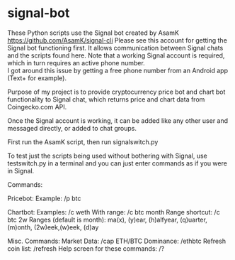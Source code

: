 # signal-bot

These Python scripts use the Signal bot created by AsamK https://github.com/AsamK/signal-cli
Please see this account for getting the Signal bot functioning first.  It allows communication between Signal chats and the scripts found here.
Note that a working Signal account is required, which in turn requires an active phone number.  
I got around this issue by getting a free phone number from an Android app (Text+ for example).


Purpose of my project is to provide cryptocurrency price bot and chart bot functionality to Signal chat, which returns price and chart data from Coingecko.com API.


Once the Signal account is working, it can be added like any other user and messaged directly, or added to chat groups.  

First run the AsamK script, then run signalswitch.py 


To test just the scripts being used without bothering with Signal, use testswitch.py in a terminal and you can just enter commands as if you were in Signal.



Commands:

Pricebot:
Example: /p btc

Chartbot:
Examples: /c weth
  With range: /c btc month
  Range shortcut: /c btc 2w
    Ranges (default is month): ma(x), (y)ear, (h)alfyear, (q)uarter, (m)onth, (2w)eek,(w)eek, (d)ay
        
Misc. Commands:
  Market Data: /cap
  ETH/BTC Dominance: /ethbtc
  Refresh coin list: /refresh
  Help screen for these commands: /?



